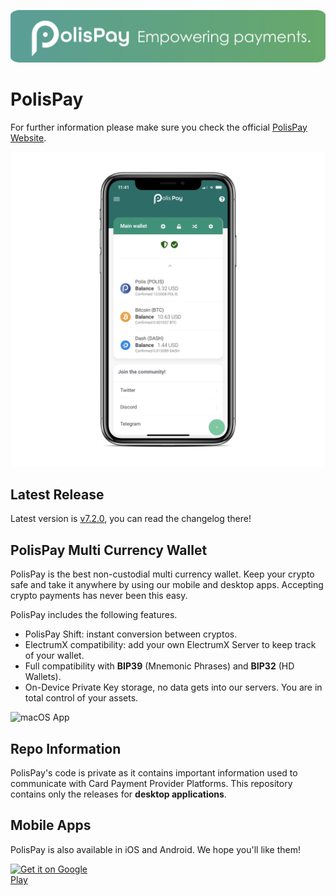 ![](src/pp_slogan.png)

# PolisPay

For further information please make sure you check the official [PolisPay Website](https://polispay.com/home).

![](src/iphone_app.png)

## Latest Release
Latest version is [v7.2.0](https://github.com/grupokindynos/polispay-releases/releases/tag/v7.1.8), you can read the changelog there!

## PolisPay Multi Currency Wallet

PolisPay is the best non-custodial multi currency wallet. Keep your crypto safe and take it anywhere by using our mobile and desktop apps. Accepting crypto payments has never been this easy.

PolisPay includes the following features.

* PolisPay Shift: instant conversion between cryptos.  
* ElectrumX compatibility: add your own ElectrumX Server to keep track of your wallet.  
* Full compatibility with **BIP39** (Mnemonic Phrases) and **BIP32** (HD Wallets).  
* On-Device Private Key storage, no data gets into our servers. You are in total control of your assets.  

![macOS App]()

## Repo Information
PolisPay's code is private as it contains important information used to communicate with Card Payment Provider Platforms. This repository contains only the releases for **desktop applications**.

## Mobile Apps
PolisPay is also available in iOS and Android. We hope you'll like them!

  <a href='https://play.google.com/store/apps/details?id=com.polispay.copay&hl=en&pcampaignid=MKT-Other-global-all-co-prtnr-py-PartBadge-Mar2515-1' style="width:135px;height:40px;display:inline-block;overflow:hidden"><img alt='Get it on Google Play' src='https://play.google.com/intl/en_us/badges/images/generic/en_badge_web_generic.png'/></a>

<a href="https://apps.apple.com/us/app/polispay-crypto-wallet/id1351572060?mt=8" style="display:inline-block;overflow:hidden;background:url(https://linkmaker.itunes.apple.com/en-us/badge-lrg.svg?releaseDate=2019-02-20&kind=iossoftware&bubble=ios_apps) no-repeat;width:135px;height:40px;"></a>
